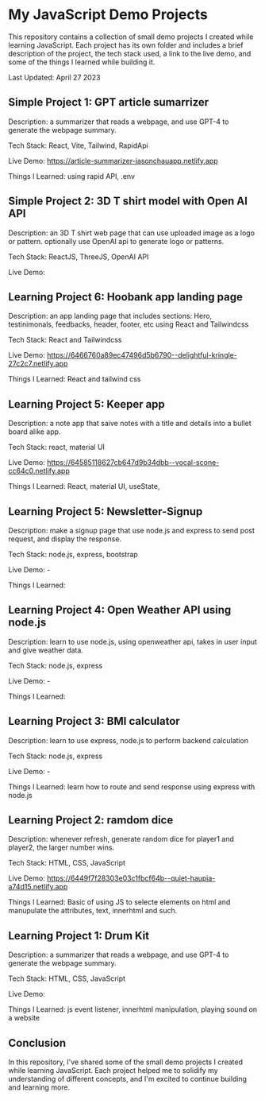 # My JavaScript Demo Projects

This repository contains a collection of small demo projects I created while learning JavaScript. Each project has its own folder and includes a brief description of the project, the tech stack used, a link to the live demo, and some of the things I learned while building it.

Last Updated: April 27 2023




## Simple Project 1: GPT article sumarrizer

Description: a summarizer that reads a webpage, and use GPT-4 to generate the webpage summary.

Tech Stack: React, Vite, Tailwind, RapidApi

Live Demo: https://article-summarizer-jasonchauapp.netlify.app

Things I Learned: using rapid API, .env


## Simple Project 2: 3D T shirt model with Open AI API
Description: an 3D T shirt web page that can use uploaded image as a logo or pattern. optionally use OpenAI api to generate logo or patterns.

Tech Stack: ReactJS, ThreeJS, OpenAI API

Live Demo: 


## Learning Project 6: Hoobank app landing page
Description: an app landing page that includes sections: Hero, testinimonals, feedbacks, header, footer, etc using React and Tailwindcss

Tech Stack: React and Tailwindcss

Live Demo: https://6466760a89ec47496d5b6790--delightful-kringle-27c2c7.netlify.app

Things I Learned: React and tailwind css

## Learning Project 5: Keeper app

Description: a note app that saive notes with a title and details into a bullet board alike app.

Tech Stack: react, material UI

Live Demo: https://64585118627cb647d9b34dbb--vocal-scone-cc64c0.netlify.app

Things I Learned: React, material UI, useState, 


## Learning Project 5: Newsletter-Signup

Description: make a signup page that use node.js and express to send post request, and display the response.

Tech Stack: node.js, express, bootstrap

Live Demo: -

Things I Learned: 

## Learning Project 4: Open Weather API using node.js

Description: learn to use node.js, using openweather api, takes in user input and give weather data.

Tech Stack: node.js, express

Live Demo: -

Things I Learned: 



## Learning Project 3: BMI calculator

Description: learn to use express, node.js to perform backend calculation

Tech Stack: node.js, express

Live Demo: -

Things I Learned: learn how to route and send response using express with node.js



## Learning Project 2: ramdom dice 

Description: whenever refresh, generate random dice for player1 and player2, the larger number wins.

Tech Stack: HTML, CSS, JavaScript

Live Demo: https://6449f7f28303e03c1fbcf64b--quiet-haupia-a74d15.netlify.app

Things I Learned: Basic of using JS to selecte elements on html and manupulate the attributes, text, innerhtml and such.


## Learning Project 1: Drum Kit 

Description: a summarizer that reads a webpage, and use GPT-4 to generate the webpage summary.

Tech Stack: HTML, CSS, JavaScript

Live Demo: 

Things I Learned: js event listener, innerhtml manipulation, playing sound on a website


## Conclusion

In this repository, I've shared some of the small demo projects I created while learning JavaScript. Each project helped me to solidify my understanding of different concepts, and I'm excited to continue building and learning more.
